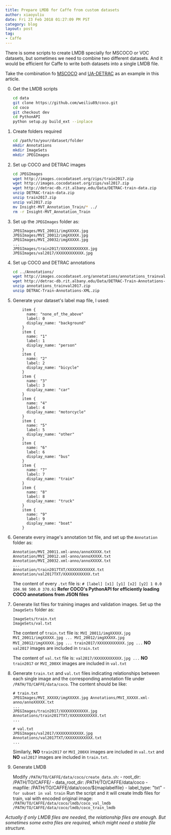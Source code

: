 ```yaml
---
title: Prepare LMDB for Caffe from custom datasets
author: xiaoyuliu
date: Fri 23 Feb 2018 01:27:09 PM PST
category: blog
layout: post
tag:
- Caffe
---
```


There is some scripts to create LMDB specially for MSCOCO or VOC datasets, but sometimes we need to combine two different datasets. And it would be efficient for Caffe to write both datasets into a single LMDB file.

Take the combination fo [MSCOCO][1] and [UA-DETRAC][2] as an example in this article.

0. Get the LMDB scripts

    ```sh
    cd data
    git clone https://github.com/weiliu89/coco.git
    cd coco
    git checkout dev
    cd PythonAPI
    python setup.py build_ext --inplace
    ```

1. Create folders required

    ```sh
    cd /path/to/your/dataset/folder
    mkdir Annotations
    mkdir ImageSets
    mkdir JPEGImages
    ```

2. Set up COCO and DETRAC images

    ```sh
    cd JPEGImages
    wget http://images.cocodataset.org/zips/train2017.zip
    wget http://images.cocodataset.org/zips/val2017.zip
    wget http://detrac-db.rit.albany.edu/Data/DETRAC-train-data.zip
    unzip DETRAC-train-data.zip
    unzip train2017.zip
    unzip val2017.zip
    mv Insight-MVT_Annotation_Train/* ../
    rm -r Insight-MVT_Annotation_Train
    ```

3. Set up the `JPEGImages` folder as:

    ```
    JPEGImages/MVI_20011/imgXXXXX.jpg
    JPEGImages/MVI_20012/imgXXXXX.jpg
    JPEGImages/MVI_20032/imgXXXXX.jpg
    ...
    JPEGImages/train2017/XXXXXXXXXXXX.jpg
    JPEGImages/val2017/XXXXXXXXXXXX.jpg
    ```

4. Set up COCO and DETRAC annotations

    ```sh
    cd ../Annotations/
    wget http://images.cocodataset.org/annotations/annotations_trainval2017.zip
    wget http://detrac-db.rit.albany.edu/Data/DETRAC-Train-Annotations-XML.zip
    unzip annotations_trainval2017.zip
    unzip DETRAC-Train-Annotations-XML.zip
    ```

5. Generate your dataset's label map file, I used:

    ```
        item {
          name: "none_of_the_above"
          label: 0
          display_name: "background"
        }
        item {
          name: "1"
          label: 1
          display_name: "person"
        }
        item {
          name: "2"
          label: 2
          display_name: "bicycle"
        }
        item {
          name: "3"
          label: 3
          display_name: "car"
        }
        item {
          name: "4"
          label: 4
          display_name: "motorcycle"
        }
        item {
          name: "5"
          label: 5
          display_name: "other"
        }
        item {
          name: "6"
          label: 6
          display_name: "bus"
        }
        item {
          name: "7"
          label: 7
          display_name: "train"
        }
        item {
          name: "8"
          label: 8
          display_name: "truck"
        }
        item {
          name: "9"
          label: 9
          display_name: "boat"
        }

    ```

6. Generate every image's annotation txt file, and set up the `Annotation` folder as:

    ```
    Annotation/MVI_20011.xml-anno/annoXXXXX.txt
    Annotation/MVI_20012.xml-anno/annoXXXXX.txt
    Annotation/MVI_20032.xml-anno/annoXXXXX.txt
    ...
    Annotation/train2017TXT/XXXXXXXXXXXX.txt
    Annotation/val2017TXT/XXXXXXXXXXXX.txt
    ```
    The content of every `.txt` file is:
        ```
        # [label] [x1] [y1] [x2] [y2]
        1 0.0 104.98 500.0 370.61
        ```
    **Refer COCO's PythonAPI for efficiently loading COCO annotations from JSON files**

7. Generate list files for training images and validation images. Set up the `ImageSets` folder as:

    ```
    ImageSets/train.txt
    ImageSets/val.txt
    ```
    The content of `train.txt` file is:
        ```
        MVI_20011/imgXXXXX.jpg
        MVI_20011/imgXXXXX.jpg
        ...
        MVI_20012/imgXXXXX.jpg
        MVI_20012/imgXXXXX.jpg
        ...
        train2017/XXXXXXXXXXXX.jpg
        ...
        ```
        **NO** `val2017` images are included in `train.txt`

    The content of `val.txt` file is:
        ```
        val2017/XXXXXXXXXXXX.jpg
        ...
        ```
        **NO** `train2017` or `MVI_200XX` images are included in `val.txt`

8. Generate `train.txt` and `val.txt` files indicating relationships between each single image and the corresponding annotation file under `/PATH/TO/CAFFE/data/coco`. The content should be like:
    ```
    # train.txt
    JPEGImages/MVI_XXXXX/imgXXXXX.jpg Annotations/MVI_XXXXX.xml-anno/annoXXXXX.txt
    ...
    JPEGImages/train2017/XXXXXXXXXXXX.jpg Annotations/train2017TXT/XXXXXXXXXXXX.txt
    ...

    # val.txt
    JPEGImages/val2017/XXXXXXXXXXXX.jpg Annotations/val2017TXT/XXXXXXXXXXXX.txt
    ...
    ```
    Similarly, **NO** `train2017` or `MVI_200XX` images are included in `val.txt` and **NO** `val2017` images are included in `train.txt`.

8. Generate LMDB

    Modify `/PATH/TO/CAFFE/data/coco/create_data.sh`:
        - root_dir: /PATH/TO/CAFFE/
        - data_root_dir: /PATH/TO/CAFFE/data/coco
        - mapfile: /PATH/TO/CAFFE/data/coco/${maplabelfile}
        - label_type: "txt"
        - `for subset in val train`
    Run the script and it will create lmdb files for train, val with encoded original image:
        ```
        /PATH/TO/CAFFE/data/coco/lmdb/coco_val_lmdb
        /PATH/TO/CAFFE/data/coco/lmdb/coco_train_lmdb
        ```

*Actually if only LMDB files are needed, the relationship files are enough. But sometimes some extra files are required, which might need a stable file structure.*




[1]: http://cocodataset.org/#home
[2]: http://detrac-db.rit.albany.edu/

